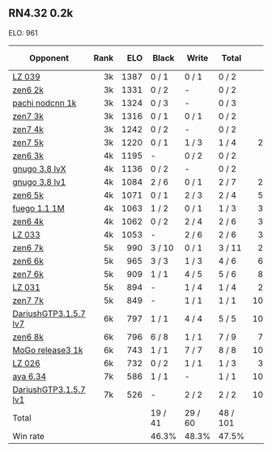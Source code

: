 ## RN4.32 0.2k ##

ELO: 961

Opponent | Rank | ELO | Black | Write | Total | Win rate
---------|-----:|----:|-------|-------|-------|-------:
[LZ 039](LZ%20039.md) | 3k | 1387 | 0 / 1 | 0 / 1 | 0 / 2 | 0.0%
[zen6 2k](zen6%202k.md) | 3k | 1331 | 0 / 2 | - | 0 / 2 | 0.0%
[pachi nodcnn 1k](pachi%20nodcnn%201k.md) | 3k | 1324 | 0 / 3 | - | 0 / 3 | 0.0%
[zen7 3k](zen7%203k.md) | 3k | 1316 | 0 / 1 | 0 / 1 | 0 / 2 | 0.0%
[zen7 4k](zen7%204k.md) | 3k | 1242 | 0 / 2 | - | 0 / 2 | 0.0%
[zen7 5k](zen7%205k.md) | 3k | 1220 | 0 / 1 | 1 / 3 | 1 / 4 | 25.0%
[zen6 3k](zen6%203k.md) | 4k | 1195 | - | 0 / 2 | 0 / 2 | 0.0%
[gnugo 3.8 lvX](gnugo%203.8%20lvX.md) | 4k | 1136 | 0 / 2 | - | 0 / 2 | 0.0%
[gnugo 3.8 lv1](gnugo%203.8%20lv1.md) | 4k | 1084 | 2 / 6 | 0 / 1 | 2 / 7 | 28.6%
[zen6 5k](zen6%205k.md) | 4k | 1071 | 0 / 1 | 2 / 3 | 2 / 4 | 50.0%
[fuego 1.1 1M](fuego%201.1%201M.md) | 4k | 1063 | 1 / 2 | 0 / 1 | 1 / 3 | 33.3%
[zen6 4k](zen6%204k.md) | 4k | 1062 | 0 / 2 | 2 / 4 | 2 / 6 | 33.3%
[LZ 033](LZ%20033.md) | 4k | 1053 | - | 2 / 6 | 2 / 6 | 33.3%
[zen6 7k](zen6%207k.md) | 5k | 990 | 3 / 10 | 0 / 1 | 3 / 11 | 27.3%
[zen6 6k](zen6%206k.md) | 5k | 965 | 3 / 3 | 1 / 3 | 4 / 6 | 66.7%
[zen7 6k](zen7%206k.md) | 5k | 909 | 1 / 1 | 4 / 5 | 5 / 6 | 83.3%
[LZ 031](LZ%20031.md) | 5k | 894 | - | 1 / 4 | 1 / 4 | 25.0%
[zen7 7k](zen7%207k.md) | 5k | 849 | - | 1 / 1 | 1 / 1 | 100.0%
[DariushGTP3.1.5.7 lv7](DariushGTP3.1.5.7%20lv7.md) | 6k | 797 | 1 / 1 | 4 / 4 | 5 / 5 | 100.0%
[zen6 8k](zen6%208k.md) | 6k | 796 | 6 / 8 | 1 / 1 | 7 / 9 | 77.8%
[MoGo release3 1k](MoGo%20release3%201k.md) | 6k | 743 | 1 / 1 | 7 / 7 | 8 / 8 | 100.0%
[LZ 026](LZ%20026.md) | 6k | 732 | 0 / 2 | 1 / 1 | 1 / 3 | 33.3%
[aya 6.34](aya%206.34.md) | 7k | 586 | 1 / 1 | - | 1 / 1 | 100.0%
[DariushGTP3.1.5.7 lv1](DariushGTP3.1.5.7%20lv1.md) | 7k | 526 | - | 2 / 2 | 2 / 2 | 100.0%
Total | | | 19 / 41 | 29 / 60 | 48 / 101 | 
Win rate| | | 46.3% | 48.3% | 47.5% | 

